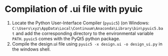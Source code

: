 # Compilation of .ui file with pyuic #

1. Locate the Python User-Interface Compiler (`pyuic5`) (on Windows: `C:\Users\xyz\AppData\Local\Continuum\Anaconda\Library\bin\pyuic5.bat` and add the corresponding directory to the environmental variable `PATH`. `pyuic5` comes with the PyQt5 python  package.
2. Compile the design.ui file using `pyuic5 -x design.ui -o design_ui.py` in the windows shell.
